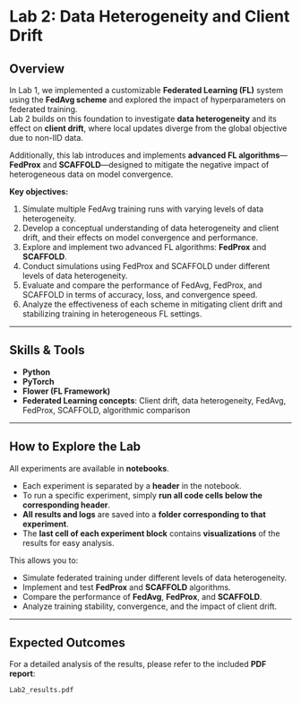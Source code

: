 # Lab 2: Data Heterogeneity and Client Drift

## Overview

In Lab 1, we implemented a customizable **Federated Learning (FL)** system using the **FedAvg scheme** and explored the impact of hyperparameters on federated training.  
Lab 2 builds on this foundation to investigate **data heterogeneity** and its effect on **client drift**, where local updates diverge from the global objective due to non-IID data.  

Additionally, this lab introduces and implements **advanced FL algorithms**—**FedProx** and **SCAFFOLD**—designed to mitigate the negative impact of heterogeneous data on model convergence.

**Key objectives:**
1. Simulate multiple FedAvg training runs with varying levels of data heterogeneity.  
2. Develop a conceptual understanding of data heterogeneity and client drift, and their effects on model convergence and performance.  
3. Explore and implement two advanced FL algorithms: **FedProx** and **SCAFFOLD**.  
4. Conduct simulations using FedProx and SCAFFOLD under different levels of data heterogeneity.  
5. Evaluate and compare the performance of FedAvg, FedProx, and SCAFFOLD in terms of accuracy, loss, and convergence speed.  
6. Analyze the effectiveness of each scheme in mitigating client drift and stabilizing training in heterogeneous FL settings.  

---

## Skills & Tools

- **Python**  
- **PyTorch**  
- **Flower (FL Framework)**  
- **Federated Learning concepts**: Client drift, data heterogeneity, FedAvg, FedProx, SCAFFOLD, algorithmic comparison  

---

## How to Explore the Lab

All experiments are available in **notebooks**.  

- Each experiment is separated by a **header** in the notebook.  
- To run a specific experiment, simply **run all code cells below the corresponding header**.  
- **All results and logs** are saved into a **folder corresponding to that experiment**.  
- The **last cell of each experiment block** contains **visualizations** of the results for easy analysis.  

This allows you to:  
- Simulate federated training under different levels of data heterogeneity.  
- Implement and test **FedProx** and **SCAFFOLD** algorithms.  
- Compare the performance of **FedAvg**, **FedProx**, and **SCAFFOLD**.  
- Analyze training stability, convergence, and the impact of client drift.

---

## Expected Outcomes

For a detailed analysis of the results, please refer to the included **PDF report**:  

`Lab2_results.pdf`
